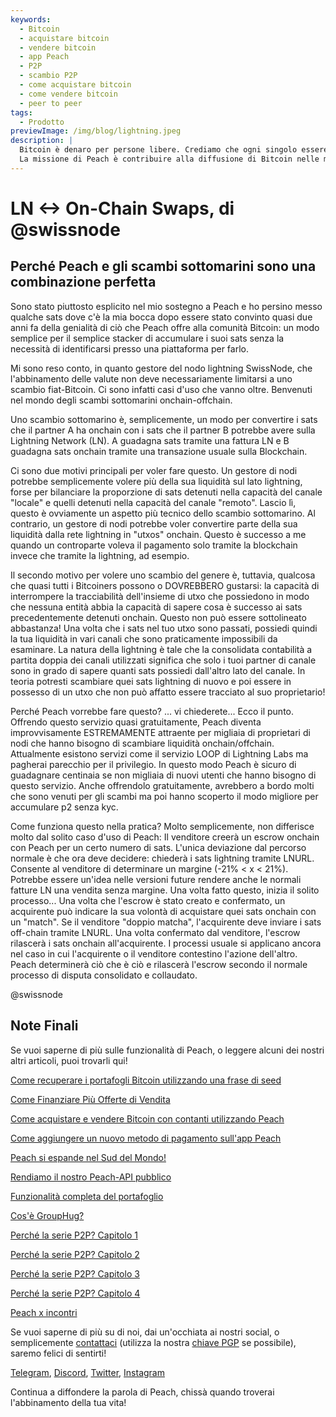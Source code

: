 ```yaml
---
keywords:
  - Bitcoin
  - acquistare bitcoin
  - vendere bitcoin
  - app Peach
  - P2P
  - scambio P2P
  - come acquistare bitcoin
  - come vendere bitcoin
  - peer to peer
tags:
  - Prodotto
previewImage: /img/blog/lightning.jpeg
description: |
  Bitcoin è denaro per persone libere. Crediamo che ogni singolo essere umano abbia il diritto di scegliere quale denaro usare per conservare la sua ricchezza, il risultato del suo lavoro, del suo tempo e della sua energia.
  La missione di Peach è contribuire alla diffusione di Bitcoin nelle mani delle persone.
---
```


# LN <-> On-Chain Swaps, di @swissnode

## Perché Peach e gli scambi sottomarini sono una combinazione perfetta

Sono stato piuttosto esplicito nel mio sostegno a Peach e ho persino messo qualche sats dove c'è la mia bocca dopo essere stato convinto quasi due anni fa della genialità di ciò che Peach offre alla comunità Bitcoin: un modo semplice per il semplice stacker di accumulare i suoi sats senza la necessità di identificarsi presso una piattaforma per farlo.

Mi sono reso conto, in quanto gestore del nodo lightning SwissNode, che l'abbinamento delle valute non deve necessariamente limitarsi a uno scambio fiat-Bitcoin. Ci sono infatti casi d'uso che vanno oltre. Benvenuti nel mondo degli scambi sottomarini onchain-offchain.

Uno scambio sottomarino è, semplicemente, un modo per convertire i sats che il partner A ha onchain con i sats che il partner B potrebbe avere sulla Lightning Network (LN). A guadagna sats tramite una fattura LN e B guadagna sats onchain tramite una transazione usuale sulla Blockchain.

Ci sono due motivi principali per voler fare questo. Un gestore di nodi potrebbe semplicemente volere più della sua liquidità sul lato lightning, forse per bilanciare la proporzione di sats detenuti nella capacità del canale "locale" e quelli detenuti nella capacità del canale "remoto". Lascio lì, questo è ovviamente un aspetto più tecnico dello scambio sottomarino. Al contrario, un gestore di nodi potrebbe voler convertire parte della sua liquidità dalla rete lightning in "utxos" onchain. Questo è successo a me quando un controparte voleva il pagamento solo tramite la blockchain invece che tramite la lightning, ad esempio.

Il secondo motivo per volere uno scambio del genere è, tuttavia, qualcosa che quasi tutti i Bitcoiners possono o DOVREBBERO gustarsi: la capacità di interrompere la tracciabilità dell'insieme di utxo che possiedono in modo che nessuna entità abbia la capacità di sapere cosa è successo ai sats precedentemente detenuti onchain. Questo non può essere sottolineato abbastanza! Una volta che i sats nel tuo utxo sono passati, possiedi quindi la tua liquidità in vari canali che sono praticamente impossibili da esaminare. La natura della lightning è tale che la consolidata contabilità a partita doppia dei canali utilizzati significa che solo i tuoi partner di canale sono in grado di sapere quanti sats possiedi dall'altro lato del canale. In teoria potresti scambiare quei sats lightning di nuovo e poi essere in possesso di un utxo che non può affatto essere tracciato al suo proprietario!

Perché Peach vorrebbe fare questo? ... vi chiederete... Ecco il punto. Offrendo questo servizio quasi gratuitamente, Peach diventa improvvisamente ESTREMAMENTE attraente per migliaia di proprietari di nodi che hanno bisogno di scambiare liquidità onchain/offchain. Attualmente esistono servizi come il servizio LOOP di Lightning Labs ma pagherai parecchio per il privilegio. In questo modo Peach è sicuro di guadagnare centinaia se non migliaia di nuovi utenti che hanno bisogno di questo servizio. Anche offrendolo gratuitamente, avrebbero a bordo molti che sono venuti per gli scambi ma poi hanno scoperto il modo migliore per accumulare p2 senza kyc.

Come funziona questo nella pratica? Molto semplicemente, non differisce molto dal solito caso d'uso di Peach: Il venditore creerà un escrow onchain con Peach per un certo numero di sats. L'unica deviazione dal percorso normale è che ora deve decidere: chiederà i sats lightning tramite LNURL. Consente al venditore di determinare un margine (-21% < x < 21%). Potrebbe essere un'idea nelle versioni future rendere anche le normali fatture LN una vendita senza margine. Una volta fatto questo, inizia il solito processo... Una volta che l'escrow è stato creato e confermato, un acquirente può indicare la sua volontà di acquistare quei sats onchain con un "match". Se il venditore "doppio matcha", l'acquirente deve inviare i sats off-chain tramite LNURL. Una volta confermato dal venditore, l'escrow rilascerà i sats onchain all'acquirente. I processi usuale si applicano ancora nel caso in cui l'acquirente o il venditore contestino l'azione dell'altro. Peach determinerà ciò che è ciò e rilascerà l'escrow secondo il normale processo di disputa consolidato e collaudato.

@swissnode

## Note Finali

Se vuoi saperne di più sulle funzionalità di Peach, o leggere alcuni dei nostri altri articoli, puoi trovarli qui!

[Come recuperare i portafogli Bitcoin utilizzando una frase di seed](https://peachbitcoin.com/it/blog/how-to-restore-peach-wallet/)

[Come Finanziare Più Offerte di Vendita](https://peachbitcoin.com/it/blog/funding-multiple-sell-offers/)

[Come acquistare e vendere Bitcoin con contanti utilizzando Peach](https://peachbitcoin.com/it/blog/how-to-buy-and-sell-bitcoin-with-cash-using-peach/)

[Come aggiungere un nuovo metodo di pagamento sull'app Peach](https://peachbitcoin.com/it/blog/how-to-add-a-payment-method/)

[Peach si espande nel Sud del Mondo!](https://peachbitcoin.com/it/blog/peach-expands-to-the-global-south/)

[Rendiamo il nostro Peach-API pubblico](https://peachbitcoin.com/it/blog/making-our-peach-api-public/)

[Funzionalità completa del portafoglio](https://peachbitcoin.com/it/blog/full-wallet-functionality/)

[Cos'è GroupHug?](https://peachbitcoin.com/it/blog/group-hug/)

[Perché la serie P2P? Capitolo 1](https://peachbitcoin.com/it/blog/why-p2p-chapter-1/)

[Perché la serie P2P? Capitolo 2](https://peachbitcoin.com/it/blog/why-p2p-chapter-2/)

[Perché la serie P2P? Capitolo 3](https://peachbitcoin.com/it/blog/why-p2p-chapter-3-circular-economies/)

[Perché la serie P2P? Capitolo 4](https://peachbitcoin.com/it/blog/why-p2p-chapter-4-chains-of-trust/)

[Peach x incontri](https://peachbitcoin.com/it/blog/peach-for-meetups/)

Se vuoi saperne di più su di noi, dai un'occhiata ai nostri social, o semplicemente [contattaci](mailto:hello@peachbitcoin.com) (utilizza la nostra [chiave PGP](https://keys.openpgp.org/vks/v1/by-fingerprint/48339A19645E2E53488E0E5479E1B270FACD1BD2) se possibile), saremo felici di sentirti!

[Telegram](https://t.me/+GkOW1J-ixBBkZWRk), [Discord](https://discord.gg/ypeHz3SW54), [Twitter](https://twitter.com/peachbitcoin), [Instagram](https://instagram.com/peachbitcoin)

Continua a diffondere la parola di Peach, chissà quando troverai l'abbinamento della tua vita!
